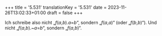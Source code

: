 +++
title = '5.531'
translationKey = '5.531'
date = 2023-11-26T13:02:33+01:00
draft = false
+++

Ich schreibe also nicht „<span class="mathmode"><var>f</var>(<var>a</var>,<var>b</var>)<span class="mathrel">.</span><var>a</var><span class="mathrel">=</span><var>b</var></span>“, sondern „<span class="mathmode"><var>f</var>(<var>a</var>,<var>a</var>)</span>“ (oder „<span class="mathmode"><var>f</var>(<var>b</var>,<var>b</var>)</span>“). Und nicht „<span class="mathmode"><var>f</var>(<var>a</var>,<var>b</var>)<span class="mathrel">.</span><span class="mathop">~</span><var>a</var><span class="mathrel">=</span><var>b</var></span>“, sondern „<span class="mathmode"><var>f</var>(<var>a</var>,<var>b</var>)</span>“.
